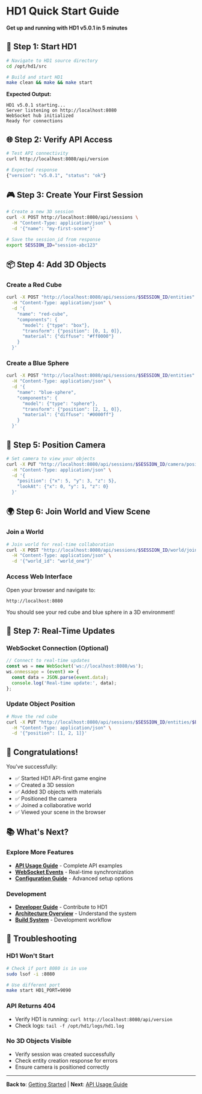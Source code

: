 # HD1 Quick Start Guide

**Get up and running with HD1 v5.0.1 in 5 minutes**

## 🚀 Step 1: Start HD1

```bash
# Navigate to HD1 source directory
cd /opt/hd1/src

# Build and start HD1
make clean && make && make start
```

**Expected Output:**
```
HD1 v5.0.1 starting...
Server listening on http://localhost:8080
WebSocket hub initialized
Ready for connections
```

## 🌐 Step 2: Verify API Access

```bash
# Test API connectivity
curl http://localhost:8080/api/version

# Expected response
{"version": "v5.0.1", "status": "ok"}
```

## 🎮 Step 3: Create Your First Session

```bash
# Create a new 3D session
curl -X POST http://localhost:8080/api/sessions \
  -H "Content-Type: application/json" \
  -d '{"name": "my-first-scene"}'

# Save the session_id from response
export SESSION_ID="session-abc123"
```

## 📦 Step 4: Add 3D Objects

### **Create a Red Cube**
```bash
curl -X POST "http://localhost:8080/api/sessions/$SESSION_ID/entities" \
  -H "Content-Type: application/json" \
  -d '{
    "name": "red-cube",
    "components": {
      "model": {"type": "box"},
      "transform": {"position": [0, 1, 0]},
      "material": {"diffuse": "#ff0000"}
    }
  }'
```

### **Create a Blue Sphere**
```bash
curl -X POST "http://localhost:8080/api/sessions/$SESSION_ID/entities" \
  -H "Content-Type: application/json" \
  -d '{
    "name": "blue-sphere", 
    "components": {
      "model": {"type": "sphere"},
      "transform": {"position": [2, 1, 0]},
      "material": {"diffuse": "#0000ff"}
    }
  }'
```

## 🎯 Step 5: Position Camera

```bash
# Set camera to view your objects
curl -X PUT "http://localhost:8080/api/sessions/$SESSION_ID/camera/position" \
  -H "Content-Type: application/json" \
  -d '{
    "position": {"x": 5, "y": 3, "z": 5},
    "lookAt": {"x": 0, "y": 1, "z": 0}
  }'
```

## 🌍 Step 6: Join World and View Scene

### **Join a World**
```bash
# Join world for real-time collaboration
curl -X POST "http://localhost:8080/api/sessions/$SESSION_ID/world/join" \
  -H "Content-Type: application/json" \
  -d '{"world_id": "world_one"}'
```

### **Access Web Interface**
Open your browser and navigate to:
```
http://localhost:8080
```

You should see your red cube and blue sphere in a 3D environment!

## 🔄 Step 7: Real-Time Updates

### **WebSocket Connection (Optional)**
```javascript
// Connect to real-time updates
const ws = new WebSocket('ws://localhost:8080/ws');
ws.onmessage = (event) => {
  const data = JSON.parse(event.data);
  console.log('Real-time update:', data);
};
```

### **Update Object Position**
```bash
# Move the red cube
curl -X PUT "http://localhost:8080/api/sessions/$SESSION_ID/entities/$ENTITY_ID/components/transform" \
  -H "Content-Type: application/json" \
  -d '{"position": [1, 2, 1]}'
```

## 🎉 Congratulations!

You've successfully:
- ✅ Started HD1 API-first game engine
- ✅ Created a 3D session
- ✅ Added 3D objects with materials
- ✅ Positioned the camera
- ✅ Joined a collaborative world
- ✅ Viewed your scene in the browser

## 📚 What's Next?

### **Explore More Features**
- **[API Usage Guide](../user-guides/API-Usage.md)** - Complete API examples
- **[WebSocket Events](../user-guides/WebSocket-Events.md)** - Real-time synchronization
- **[Configuration Guide](../reference/Configuration.md)** - Advanced setup options

### **Development**
- **[Developer Guide](../developer-guide/README.md)** - Contribute to HD1
- **[Architecture Overview](../architecture/README.md)** - Understand the system
- **[Build System](../developer-guide/Build-System.md)** - Development workflow

## 🔧 Troubleshooting

### **HD1 Won't Start**
```bash
# Check if port 8080 is in use
sudo lsof -i :8080

# Use different port
make start HD1_PORT=9090
```

### **API Returns 404**
- Verify HD1 is running: `curl http://localhost:8080/api/version`
- Check logs: `tail -f /opt/hd1/logs/hd1.log`

### **No 3D Objects Visible**
- Verify session was created successfully
- Check entity creation response for errors
- Ensure camera is positioned correctly

---

**Back to**: [Getting Started](README.md) | **Next**: [API Usage Guide](../user-guides/API-Usage.md)